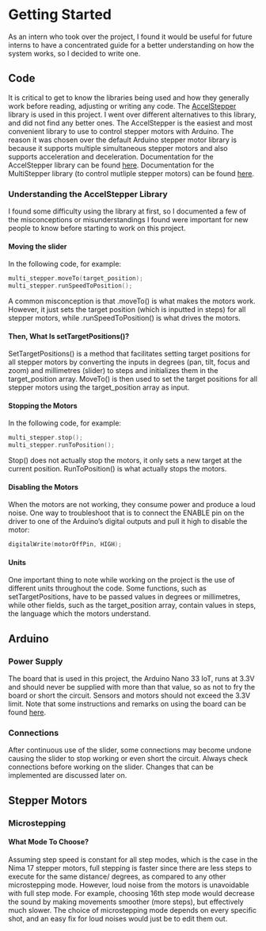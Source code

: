 # Getting Started 
As an intern who took over the project, I found it would be useful for future interns to have a concentrated guide for a better understanding on how the system works, so I decided to write one.

## Code
It is critical to get to know the libraries being used and how they generally work before reading, adjusting or writing any code. The [AccelStepper](http://www.airspayce.com/mikem/arduino/AccelStepper/index.html) library is used in this project. I went over different alternatives to this library, and did not find any better ones. The AccelStepper is the easiest and most convenient library to use to control stepper motors with Arduino. The reason it was chosen over the default Arduino stepper motor library is because it supports multiple simultaneous stepper motors and also supports acceleration and deceleration.
Documentation for the AccelStepper library can be found [here](http://www.airspayce.com/mikem/arduino/AccelStepper/classAccelStepper.html).
Documentation for the MultiStepper library (to control mutliple stepper motors) can be found [here](http://www.airspayce.com/mikem/arduino/AccelStepper/classAccelStepper.html).

### Understanding the AccelStepper Library
I found some difficulty using the library at first, so I documented a few of the misconceptions or misunderstandings I found were important for new people to know before starting to work on this project.

#### Moving the slider
In the following code, for example:
```c++
multi_stepper.moveTo(target_position); 
multi_stepper.runSpeedToPosition();
```
A common misconception is that .moveTo() is what makes the motors work. However, it just sets the target position (which is inputted in steps) for all stepper motors, while .runSpeedToPosition() is what drives the motors.

#### Then, What Is setTargetPositions()?
SetTargetPositions() is a method that facilitates setting target positions for all stepper motors by converting the inputs in degrees (pan, tilt, focus and zoom) and millimetres (slider) to steps and initializes them in the target_position array. MoveTo() is then used to set the target positions for all stepper motors using the target_position array as input.

#### Stopping the Motors
In the following code, for example:
```c++
multi_stepper.stop(); 
multi_stepper.runToPosition();
```
Stop() does not actually stop the motors, it only sets a new target at the current position. RunToPosition() is what actually stops the motors. 

#### Disabling the Motors
When the motors are not working, they consume power and produce a loud noise. One way to troubleshoot that is to connect the ENABLE pin on the driver to one of the Arduino’s digital outputs and pull it high to disable the motor:
```c++
digitalWrite(motorOffPin, HIGH);
```

#### Units
One important thing to note while working on the project is the use of different units throughout the code. Some functions, such as setTargetPositions, have to be passed values in degrees or millimetres, while other fields, such as the target_position array, contain values in steps, the language which the motors understand.

## Arduino

### Power Supply
The board that is used in this project, the Arduino Nano 33 IoT, runs at 3.3V and should never be supplied with more than that value, so as not to fry the board or short the circuit. Sensors and motors should not exceed the 3.3V limit. Note that some instructions and remarks on using the board can be found [here](https://www.arduino.cc/en/Guide/NANO33IoT#please-read).

### Connections
After continuous use of the slider, some connections may become undone causing the slider to stop working or even short the circuit. Always check connections before working on the slider. Changes that can be implemented are discussed later on.

## Stepper Motors

### Microstepping

#### What Mode To Choose?
Assuming step speed is constant for all step modes, which is the case in the Nima 17 stepper motors, full stepping is faster since there are less steps to execute for the same distance/ degrees, as compared to any other microstepping mode. However, loud noise from the motors is unavoidable with full step mode. For example, choosing 16th step mode would decrease the sound by making movements smoother (more steps), but effectively much slower. The choice of microstepping mode depends on every specific shot, and an easy fix for loud noises would just be to edit them out. 
